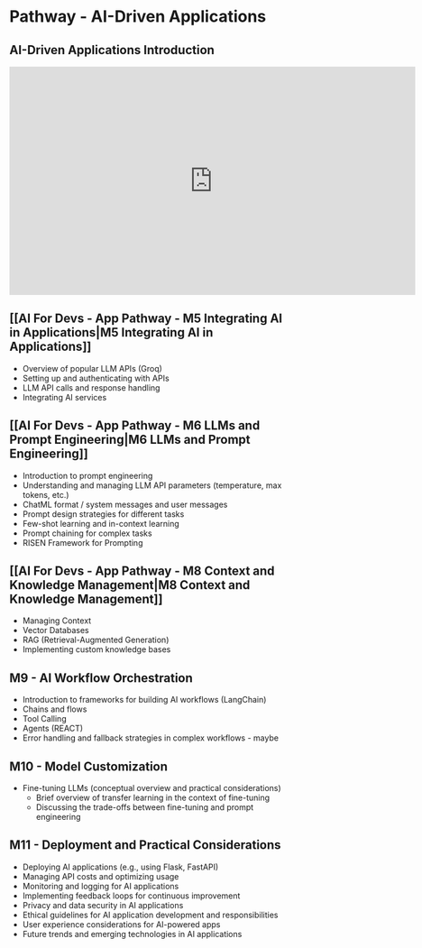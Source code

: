 # Pathway - AI-Driven Applications

## AI-Driven Applications Introduction
<iframe src="https://share.descript.com/embed/iRrUJSjOOnz" width="720" height="405" frameborder="0" allowfullscreen></iframe>

## [[AI For Devs - App Pathway - M5 Integrating AI in Applications|M5 Integrating AI in Applications]]
- Overview of popular LLM APIs (Groq)
- Setting up and authenticating with APIs
- LLM API calls and response handling
- Integrating AI services

## [[AI For Devs - App Pathway - M6 LLMs and Prompt Engineering|M6 LLMs and Prompt Engineering]]
- Introduction to prompt engineering
- Understanding and managing LLM API parameters (temperature, max tokens, etc.)
- ChatML format / system messages and user messages
- Prompt design strategies for different tasks
- Few-shot learning and in-context learning
- Prompt chaining for complex tasks
- RISEN Framework for Prompting

## [[AI For Devs - App Pathway - M8 Context and Knowledge Management|M8 Context and Knowledge Management]]
- Managing Context
- Vector Databases
- RAG (Retrieval-Augmented Generation)
- Implementing custom knowledge bases

## M9 - AI Workflow Orchestration
- Introduction to frameworks for building AI workflows (LangChain)
- Chains and flows
- Tool Calling
- Agents (REACT)
- Error handling and fallback strategies in complex workflows - maybe

## M10 - Model Customization
- Fine-tuning LLMs (conceptual overview and practical considerations)
	- Brief overview of transfer learning in the context of fine-tuning
	- Discussing the trade-offs between fine-tuning and prompt engineering

## M11 - Deployment and Practical Considerations
- Deploying AI applications (e.g., using Flask, FastAPI)
- Managing API costs and optimizing usage
- Monitoring and logging for AI applications
- Implementing feedback loops for continuous improvement
- Privacy and data security in AI applications
- Ethical guidelines for AI application development and responsibilities
- User experience considerations for AI-powered apps
- Future trends and emerging technologies in AI applications




